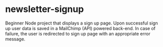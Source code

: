 # newsletter-signup
Beginner Node project that displays a sign up page. Upon successful sign up user data is saved in a MailChimp (API) powered back-end. In case of failure, the user is redirected to sign up page with an appropriate error message. 
